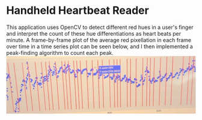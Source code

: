 # Handheld Heartbeat Reader

This application uses OpenCV to detect different red hues in a user's finger and interpret the count of these hue differentiations as heart beats per minute. A frame-by-frame plot of the average red pixellation in each frame over time in a time series plot can be seen below, and I then implemented a peak-finding algorithm to count each peak. ![](peak_graph.jpg)

